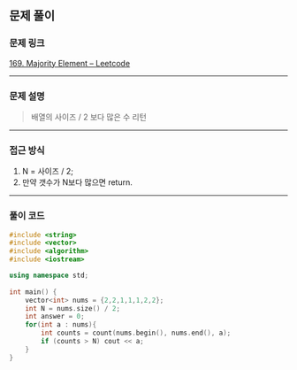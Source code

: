 ##  문제 풀이

###  문제 링크  
[169. Majority Element – Leetcode](https://leetcode.com/problems/majority-element/description/)

---

###  문제 설명  
> 배열의 사이즈 / 2 보다 많은 수 리턴
---

###  접근 방식  
1. N = 사이즈 / 2;
2. 만약 갯수가 N보다 많으면 return.
---

### 풀이 코드

```cpp
#include <string>
#include <vector>
#include <algorithm>
#include <iostream>

using namespace std;
  
int main() {
    vector<int> nums = {2,2,1,1,1,2,2};
    int N = nums.size() / 2;
    int answer = 0;
    for(int a : nums){
        int counts = count(nums.begin(), nums.end(), a);
        if (counts > N) cout << a; 
    }
}
```


